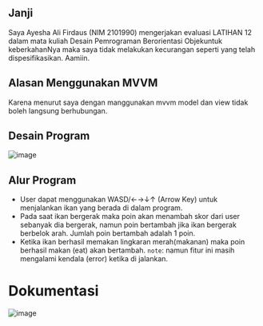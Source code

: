 ## Janji

Saya Ayesha Ali Firdaus (NIM 2101990) mengerjakan evaluasi LATIHAN 12 dalam mata kuliah Desain Pemrograman Berorientasi Objekuntuk keberkahanNya maka saya tidak melakukan kecurangan seperti yang telah dispesifikasikan. Aamiin.

## Alasan Menggunakan MVVM
Karena menurut saya dengan manggunakan mvvm model dan view tidak boleh langsung berhubungan.

## Desain Program

![image](https://user-images.githubusercontent.com/87317233/233579840-b56ac73a-8816-470d-a9fe-274aae921bcb.png)

## Alur Program

- User dapat menggunakan WASD/←→↓↑ (Arrow Key) untuk menjalankan ikan yang berada di dalam program.
- Pada saat ikan bergerak maka poin akan menambah skor dari user sebanyak dia bergerak, namun poin bertambah jika ikan bergerak berbelok arah. Jumlah poin bertambah adalah 1 poin.
- Ketika ikan berhasil memakan lingkaran merah(makanan) maka poin berhasil makan (eat) akan bertambah. `note`: namun fitur ini masih mengalami kendala (error) ketika di jalankan.

# Dokumentasi

![image](https://user-images.githubusercontent.com/87317233/233337731-15407812-95a0-4c46-8c13-4c99e5244247.png)
